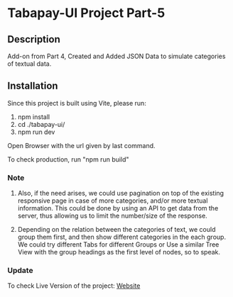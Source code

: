 # Tabapay-UI Project Part-5 #

## Description ##
Add-on from Part 4, Created and Added JSON Data to simulate categories of textual data.


## Installation ##
Since this project is built using Vite, please run:
1. npm install
2. cd ./tabapay-ui/
3. npm run dev

Open Browser with the url given by last command.

To check production, run "npm run build"

### Note ###
1. Also, if the need arises, we could use pagination on top of the existing responsive page in case of more categories, and/or more textual information. 
   This could be done by using an API to get data from the server, thus allowing us to limit the number/size of the response.

2. Depending on the relation between the categories of text, we could group them first, and then show different categories in the each group. 
   We could try different Tabs for different Groups or Use a similar Tree View with the group headings as the first level of nodes, so to speak.

### Update ###
To check Live Version of the project: [Website](https://tabapay-ui-agigabyte.netlify.app)